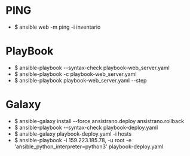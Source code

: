 # PING
- $ ansible web -m ping -i inventario

# PlayBook
- $ ansible-playbook --syntax-check playbook-web_server.yaml 
- $ ansible-playbook -c playbook-web_server.yaml 
- $ ansible-playbook playbook-web_server.yaml --step


# Galaxy
- $ ansible-galaxy install --force ansistrano.deploy ansistrano.rollback
- $ ansible-playbook --syntax-check playbook-deploy.yaml
- $ ansible-galaxy playbook-deploy.yaml -i hosts
- $ ansible-playbook -i 159.223.185.78, -u root -e 'ansible_python_interpreter=python3' playbook-deploy.yaml